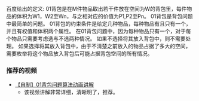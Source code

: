 百度给出的定义:
01背包是在M件物品取出若干件放在空间为W的背包里，每件物品的体积为W1，W2至Wn，与之相对应的价值为P1,P2至Pn。
01背包是背包问题中最简单的问题。
01背包的约束条件是给定几种物品，每种物品有且只有一个，并且有权值和体积两个属性。
在01背包问题中，因为每种物品只有一个，对于每个物品只需要考虑选与不选两种情况。
如果不选择将其放入背包中，则不需要处理。
如果选择将其放入背包中，由于不清楚之前放入的物品占据了多大的空间，需要枚举将这个物品放入背包后可能占据背包空间的所有情况。

### 推荐的视频
- [【自制】01背包问题算法动画讲解](https://www.bilibili.com/video/BV1pY4y1J7na/?spm_id_from=333.999.0.0&vd_source=fbff21b18c60ea6baf150910c8bd2c70)
  - 该视频讲解非常详细，清晰明了，推荐。